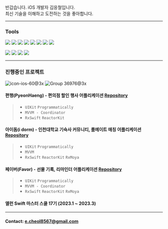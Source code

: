 반갑습니다. iOS 개발자 김응철입니다.    
최신 기술을 이해하고 도전하는 것을 좋아합니다.

---

### Tools

<img src="https://img.shields.io/badge/Swift-F05138?style=flat-square&logo=Swift&logoColor=white"/> <img src="https://img.shields.io/badge/RxSwift-B7178C?style=flat-square&logo=ReactiveX&logoColor=white"/> <img src="https://img.shields.io/badge/ReactorKit-0094F5?style=flat-square&logo=&logoColor=white"/> <img src="https://img.shields.io/badge/SnapKit-83B81A?style=flat-square&logo=&logoColor=white"/> <img src="https://img.shields.io/badge/Moya-EF2D5E?style=flat-square&logo=&logoColor=white"/> <img src="https://img.shields.io/badge/MVVM-000000?style=flat-square&logo=&logoColor=white"/> <img src="https://img.shields.io/badge/CocoaPods-000000?style=flat-square&logo=&logoColor=white"/> <img src="https://img.shields.io/badge/SPM-000000?style=flat-square&logo=&logoColor=white"/> 

<img src="https://img.shields.io/badge/GitHub-181717?style=flat-square&logo=GitHub&logoColor=white"/> <img src="https://img.shields.io/badge/Figma-F24E1E?style=flat-square&logo=Figma&logoColor=white"/> <img src="https://img.shields.io/badge/Jira-0052CC?style=flat-square&logo=Jira&logoColor=white"/> <img src="https://img.shields.io/badge/Slack-4A154B?style=flat-square&logo=Slack&logoColor=white"/> 

---

### 진행중인 프로젝트

![icon-ios-60@3x](https://user-images.githubusercontent.com/97531269/210565238-9d4ee8b5-52ea-4b97-9c28-0c7a9b75e66d.png)
![Group 36976@3x](https://user-images.githubusercontent.com/97531269/210565514-163c686c-7bc5-43b0-9653-8345ad5e6166.png)

#### 편행(PyeonHaeng) - 편의점 할인 행사 어플리케이션 [Repository](https://github.com/iOS-PPAK/PyeonHaeng)
> + `UIKit` `Programmatically`
> + `MVVM - Coordinator`
> + `RxSwift` `ReactorKit`
#### 아이돔(i dorm) - 인천대학교 기숙사 커뮤니티, 룸메이트 매칭 어플리케이션 [Repository](https://github.com/idorm/idorm_iOS)
> + `UIKit` `Programmatically`
> + `MVVM`
> + `RxSwift` `ReactorKit` `RxMoya`
#### 페이버(Favor) - 선물 기록, 리마인더 어플리케이션 [Repository](https://github.com/Favor-Gift-Reminder/Favor-iOS)
> + `UIKit` `Programmatically`
> + `MVVM - Coordinator`
> + `RxSwift` `ReactorKit` `RxMoya`
#### 앨런 Swift 마스터 스쿨 17기 (2023.1 ~ 2023.3)

---

#### Contact: e.cheol8567@gmail.com

